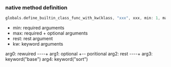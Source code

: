 ### native method definition

```rust
globals.define_builtin_class_func_with_kw(klass, "xxx", xxx, min: 1, max: 2, rest: true, kw: &["base", "sort"]);
```

- min: required arguments
- max: required + optional arguments
- rest: rest argument
- kw: keyword arguments

arg0: rewuired ----+
arg1: optional +-- poritional
arg2: rest ----+
arg3: keyword("base")
arg4: keyword("sort")
